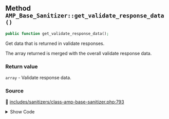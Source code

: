 ## Method `AMP_Base_Sanitizer::get_validate_response_data()`

```php
public function get_validate_response_data();
```

Get data that is returned in validate responses.

The array returned is merged with the overall validate response data.

### Return value

`array` - Validate response data.

### Source

:link: [includes/sanitizers/class-amp-base-sanitizer.php:793](/includes/sanitizers/class-amp-base-sanitizer.php#L793-L795)

<details>
<summary>Show Code</summary>

```php
public function get_validate_response_data() {
	return [];
}
```

</details>
